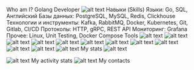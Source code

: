 Who am I?
Golang Developer
![alt text](https://komarev.com/ghpvc/?username=xddprog&color=ff69b4)
Навыки (Skills)
Языки: Go, SQL, Английский
Базы данных: PostgreSQL, MySQL, Redis, Clickhouse
Технологии и инструменты: Kafka, RabbitMQ, Docker, Kubernetes, Git, Gitlab, CI/CD
Протоколы: HTTP, gRPC, REST API
Мониторинг: Grafana
Прочее: Linux, Unit Testing, Docker Compose
Tools
![alt text](https://img.shields.io/badge/go-%2300ADD8.svg?style=for-the-badge&logo=go&logoColor=white)
![alt text](https://img.shields.io/badge/postgres-%23316192.svg?style=for-the-badge&logo=postgresql&logoColor=white)
![alt text](https://img.shields.io/badge/mysql-%2300f.svg?style=for-the-badge&logo=mysql&logoColor=white)
![alt text](https://img.shields.io/badge/redis-%23DD0031.svg?style=for-the-badge&logo=redis&logoColor=white)
![alt text](https://img.shields.io/badge/Rabbitmq-FF6600?style=for-the-badge&logo=rabbitmq&logoColor=white)
![alt text](https://img.shields.io/badge/Apache%20Kafka-231F20?style=for-the-badge&logo=apache-kafka&logoColor=white)
![alt text](https://img.shields.io/badge/docker-%230db7ed.svg?style=for-the-badge&logo=docker&logoColor=white)
![alt text](https://img.shields.io/badge/kubernetes-%23326ce5.svg?style=for-the-badge&logo=kubernetes&logoColor=white)
![alt text](https://img.shields.io/badge/git-%23F05033.svg?style=for-the-badge&logo=git&logoColor=white)
![alt text](https://img.shields.io/badge/gitlab-%23181717.svg?style=for-the-badge&logo=gitlab&logoColor=white)
![alt text](https://img.shields.io/badge/grafana-%23F46800.svg?style=for-the-badge&logo=grafana&logoColor=white)
![alt text](https://img.shields.io/badge/Linux-FCC624?style=for-the-badge&logo=linux&logoColor=black)
My stats
![alt text](https://github-readme-stats.vercel.app/api/top-langs/?username=en7ka&theme=tokyonight&count_private=true&layout=donut)

![alt text](https://github-readme-stats.vercel.app/api?username=en7ka&show_icons=true&theme=tokyonight)
My activity stats
![alt text](https://github-readme-stats.vercel.app/api/wakatime?username=en7ka&show_icons=true&theme=tokyonight&count_private=true&layout=compact)
My contacts
